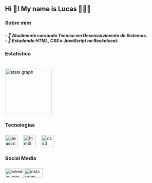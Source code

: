 <h2 align="left">Hi 👋! My name is Lucas 👨🏻‍💻</h2>

###

<h3 align="left">Sobre mim</h3>

###

<h5 align="left">- 🔭 Atualmente cursando Técnico em Desenvolvimento de Sistemas.<br>- 🌱 Estudando HTML, CSS e JavaScript na Rocketseat.</h5>

###

<h3 align="left">Estatística</h3>

###

<br clear="both">

<div align="left">
  <img src="https://github-readme-stats.vercel.app/api?username=Lucasmbpereira&hide_title=false&hide_rank=false&show_icons=true&include_all_commits=true&count_private=true&disable_animations=false&theme=github_dark&locale=en&hide_border=false&order=1" height="152" alt="stats graph"  />
</div>

###

<h3 align="left">Tecnologias</h3>

###

<div align="left">
  <img src="https://cdn.jsdelivr.net/gh/devicons/devicon/icons/javascript/javascript-plain.svg" height="40" alt="javascript logo"  />
  <img width="12" />
  <img src="https://cdn.jsdelivr.net/gh/devicons/devicon/icons/html5/html5-plain-wordmark.svg" height="40" alt="html5 logo"  />
  <img width="12" />
  <img src="https://cdn.jsdelivr.net/gh/devicons/devicon/icons/css3/css3-plain-wordmark.svg" height="40" alt="css3 logo"  />
</div>

###

<h3 align="left">Social Media</h3>

###

<div align="left">
  <a href="https://www.linkedin.com/in/lucasmbpereira" target="_blank">
    <img src="https://raw.githubusercontent.com/maurodesouza/profile-readme-generator/master/src/assets/icons/social/linkedin/default.svg" width="60" height="30" alt="linkedin logo"  />
  </a>
  <a href="https://www.instagram.com/lucas.mbpe?igsh=ZHdlY2l6ZjZtcTc1" target="_blank">
    <img src="https://raw.githubusercontent.com/maurodesouza/profile-readme-generator/master/src/assets/icons/social/instagram/default.svg" width="60" height="30" alt="instagram logo"  />
  </a>
</div>

###
